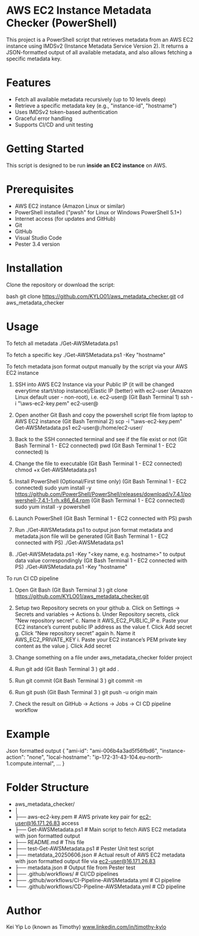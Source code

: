 # AWS EC2 Instance Metadata Checker (PowerShell)

This project is a PowerShell script that retrieves metadata from an AWS EC2 instance using IMDSv2 (Instance Metadata Service Version 2). It returns a JSON-formatted output of all available metadata, and also allows fetching a specific metadata key.

# Features

- Fetch all available metadata recursively (up to 10 levels deep)
- Retrieve a specific metadata key (e.g., "instance-id", "hostname")
- Uses IMDSv2 token-based authentication
- Graceful error handling
- Supports CI/CD and unit testing 

# Getting Started

This script is designed to be run **inside an EC2 instance** on AWS.

# Prerequisites

- AWS EC2 instance (Amazon Linux or similar)
- PowerShell installed ("pwsh" for Linux or Windows PowerShell 5.1+)
- Internet access (for updates and GitHub)
- Git
- GitHub
- Visual Studio Code
- Pester 3.4 version

# Installation

Clone the repository or download the script:

bash
git clone https://github.com/KYLO01/aws_metadata_checker.git
cd aws_metadata_checker

# Usage

To fetch all metadata
./Get-AWSMetadata.ps1

To fetch a specific key
./Get-AWSMetadata.ps1 -Key "hostname"

To fetch metadata json format output manually by the script via your AWS EC2 instance
1. SSH into AWS EC2 Instance via your Public IP (it will be changed everytime start/stop instance)/Elastic IP (better) with ec2-user (Amazon Linux default user - non-root), i.e. ec2-user@<your EC2 Public IP or Elastic IP>
(Git Bash Terminal 1) ssh -i "<File path>\aws-ec2-key.pem" ec2-user@<your EC2 Public IP or Elastic IP>

2. Open another Git Bash and copy the powershell script file from laptop to AWS EC2 instance
(Git Bash Terminal 2) scp -i "<File path>\aws-ec2-key.pem" Get-AWSMetadata.ps1 ec2-user@<your EC2 Public IP or Elastic IP>:/home/ec2-user/

3. Back to the SSH connected terminal and see if the file exist or not
(Git Bash Terminal 1 - EC2 connected) pwd
(Git Bash Terminal 1 - EC2 connected) ls

4. Change the file to executable
(Git Bash Terminal 1 - EC2 connected) chmod +x Get-AWSMetadata.ps1

5. Install PowerShell (Optional/First time only)
(Git Bash Terminal 1 - EC2 connected) sudo yum install -y https://github.com/PowerShell/PowerShell/releases/download/v7.4.1/powershell-7.4.1-1.rh.x86_64.rpm 
(Git Bash Terminal 1 - EC2 connected) sudo yum install -y powershell

6. Launch PowerShell
(Git Bash Terminal 1 - EC2 connected with PS) pwsh

7. Run ./Get-AWSMetadata.ps1 to output json format metadata and metadata.json file will be generated
(Git Bash Terminal 1 - EC2 connected with PS) ./Get-AWSMetadata.ps1

8. ./Get-AWSMetadata.ps1 -Key "<key name, e.g. hostname>" to output data value correspondingly
(Git Bash Terminal 1 - EC2 connected with PS) ./Get-AWSMetadata.ps1 -Key "hostname"

To run CI CD pipeline
1. Open Git Bash
(Git Bash Terminal 3 ) git clone https://github.com/KYLO01/aws_metadata_checker.git

2. Setup two Repository secrets on your github
a. Click on Settings → Secrets and variables → Actions
b. Under Repository secrets, click “New repository secret”
c. Name it AWS_EC2_PUBLIC_IP
e. Paste your EC2 instance’s current public IP address as the value
f. Click Add secret
g. Click “New repository secret” again
h. Name it AWS_EC2_PRIVATE_KEY
i. Paste your EC2 instance’s PEM private key content as the value
j. Click Add secret

3. Change something on a file under aws_metadata_checker folder project

4. Run git add
(Git Bash Terminal 3 ) git add .

5. Run git commit
(Git Bash Terminal 3 ) git commit -m <commit message>

6. Run git push
(Git Bash Terminal 3 ) git push -u origin main

7. Check the result on GitHub -> Actions -> Jobs -> CI CD pipeline workflow

# Example

Json formatted output
{
  "ami-id": "ami-006b4a3ad5f56fbd6",
  "instance-action": "none",
  "local-hostname": "ip-172-31-43-104.eu-north-1.compute.internal",
 ...
}

# Folder Structure

- aws_metadata_checker/
- │
- ├── aws-ec2-key.pem                               # AWS private key pair for ec2-user@16.171.26.83 access
- ├── Get-AWSMetadata.ps1                           # Main script to fetch AWS EC2 metadata with json formatted output
- ├── README.md                                     # This file
- ├── test-Get-AWSMetadata.ps1                      # Pester Unit test script
- ├── metatdata_20250606.json                       # Actual result of AWS EC2 metadata with json formatted output file via ec2-user@16.171.26.83
- ├── metadata.json                                 # Output file from Pester test
- ├── .github/workflows/                            # CI/CD pipelines
- ├── .github/workflows/CI-Pipeline-AWSMetadata.yml # CI pipeline
- └── .github/workflows/CD-Pipeline-AWSMetadata.yml # CD pipeline

# Author

Kei Yip Lo (known as Timothy)
www.linkedin.com/in/timothy-kylo
